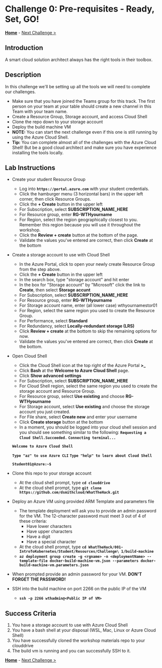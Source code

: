 # Challenge 0: Pre-requisites - Ready, Set, GO! 

**[Home](../README.md)** - [Next Challenge >](./01-containers.md)

## Introduction

A smart cloud solution architect always has the right tools in their toolbox. 

## Description

In this challenge we'll be setting up all the tools we will need to complete our challenges.

- Make sure that you have joined the Teams group for this track. The first person on your team at your table should create a new channel in this Team with your team name.
- Create a Resource Group, Storage account, and access Cloud Shell
- Clone the repo down to your storage account
- Deploy the build machine VM
- **NOTE:** You can start the next challenge even if this one is still running by using the Azure Cloud Shell.
- **Tip:** You can complete almost all of the challenges with the Azure Cloud Shell!  But be a good cloud architect and make sure you have experience installing the tools locally.

## Lab Instructions

- Create your student Resource Group
    - Log into **`https://portal.azure.com`** with your student credentials.
    - Click the hamburger menu (3 horizontal bars) in the upper left corner, then click Resource Groups.
    - Click the **+ Create** button in the upper left
    - For Subscription, select **SUBSCRIPTION_NAME_HERE**
    - For Resource group, enter **RG-WTHyourname**
    - For Region, select the region geographically closest to you.  Remember this region because you will use it throughout the workshop.
    - Click the **Review + create** button at the bottom of the page.
    - Validate the values you've entered are correct, then click **Create** at the bottom

- Create a storage account to use with Cloud Shell
    - In the Azure Portal, click to open your newly create Resource Group from the step above.
    - Click the **+ Create** button in the upper left
    - In the search box, type "storage account" and hit enter
    - In the box for "Storage account" by "Microsoft" click the link to **Create**, then select **Storage accunt**
    - For Subscription, select **SUBSCRIPTION_NAME_HERE**
    - For Resource group, enter **RG-WTHyourname**
    - For Storage account name, enter (all lower case) wthyournamestor01
    - For Region, select the same region you used to create the Resource Group.
    - For Performance, select **Standard**
    - For Redundancy, select **Locally-redundant storage (LRS)**
    - Click **Review + create** at the bottom to skip the remaining options for now.
    - Validate the values you've entered are correct, then click **Create** at the bottom.

- Open Cloud Shell
    - Click the Cloud Shell icon at the top right of the Azure Portal **>_**
    - Click **Bash** at the **Welcome to Azure Cloud Shell** page.
    - Click **Show advanced settings**
    - For Subscription, select **SUBSCRIPTION_NAME_HERE**
    - For Cloud Shell region, select the same region you used to create the storage account and Resource Group.
    - For Resource group, select **Use existing** and choose **RG-WTHyourname**
    - For Storage account, select **Use existing** and choose the storage account you just created.
    - For File share, select **Create new** and enter your username
    - Click **Create storage** button at the bottom
    - In a moment, you should be logged into your cloud shell session and you should see something similar to the following:
    **`Requesting a Cloud Shell.Succeeded.`**
    **`Connecting terminal...`**

    **`Welcome to Azure Cloud Shell`**

    **`Type "az" to use Azure CLI`**
    **`Type "help" to learn about Cloud Shell`**

    **`Student01@Azure:~$`**

- Clone this repo to your storage account
    - At the cloud shell prompt, type **`cd clouddrive`**
    - At the cloud shell prompt, type **`git clone https://github.com/dsmithcloud/WhatTheHack.git`**

- Deploy an Azure VM using provided ARM Template and parameters file
	- The template deployment will ask you to provide an admin password for the VM. The 12-character password must meet 3 out of 4 of these criteria:
	 	- Have lower characters
		- Have upper characters
		- Have a digit
		- Have a special character 
    - At the cloud shell prompt, type **`cd WhatTheHack/001-IntroToKubernetes/Student/Resources/Challenge\ 1/build-machine`**
	- **`az deployment group create -g <rgname> -n <deploymentName> --template-file docker-build-machine-vm.json --parameters docker-build-machine-vm.parameters.json`**
- When prompted provide an admin password for your VM.  **DON'T FORGET THE PASSWORD!**
- SSH into the build machine on port 2266 on the public IP of the VM
	- **`ssh -p 2266 wthadmin@<Public IP of VM>`**


## Success Criteria

1. You have a storage account to use with Azure Cloud Shell
2. You have a bash shell at your disposal (WSL, Mac, Linux or Azure Cloud Shell)
3. You have successfully cloned the workshop materials repo to your clouddrive
4. The build vm is running and you can successfully SSH to it.

**[Home](../README.md)** - [Next Challenge >](./01-containers.md)
